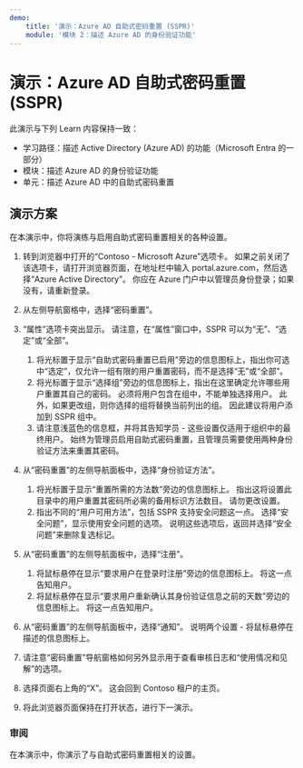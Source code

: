 ```yaml
---
demo:
    title: '演示：Azure AD 自助式密码重置 (SSPR)'    
    module: '模块 2：描述 Azure AD 的身份验证功能'
---
```


# <a name="demo-azure-ad-self-service-password-reset-sspr"></a>演示：Azure AD 自助式密码重置 (SSPR)

此演示与下列 Learn 内容保持一致：

- 学习路径：描述 Active Directory (Azure AD) 的功能（Microsoft Entra 的一部分）
- 模块：描述 Azure AD 的身份验证功能
- 单元：描述 Azure AD 中的自助式密码重置

## <a name="demo-scenario"></a>演示方案

在本演示中，你将演练与启用自助式密码重置相关的各种设置。

1. 转到浏览器中打开的“Contoso - Microsoft Azure”选项卡。 如果之前关闭了该选项卡，请打开浏览器页面，在地址栏中输入 portal.azure.com，然后选择“Azure Active Directory”。 你应在 Azure 门户中以管理员身份登录；如果没有，请重新登录。

1. 从左侧导航窗格中，选择“密码重置”。

1. “属性”选项卡突出显示。  请注意，在“属性”窗口中，SSPR 可以为“无”、“选定”或“全部”。
    1. 将光标置于显示“自助式密码重置已启用”旁边的信息图标上，指出你可选中“选定”，仅允许一组有限的用户重置密码，而不是选择“无”或“全部”。
    1. 将光标置于显示“选择组”旁边的信息图标上，指出在这里确定允许哪些用户重置其自己的密码。   必须将用户包含在组中，不能单独选择用户。  此外，如果更改组，则你选择的组将替换当前列出的组。  因此建议将用户添加到 SSPR 组中。
    1. 请注意浅蓝色的信息框，并将其告知学员 - 这些设置仅适用于组织中的最终用户。 始终为管理员启用自助式密码重置，且管理员需要使用两种身份验证方法来重置其密码。

1. 从“密码重置”的左侧导航面板中，选择“身份验证方法”。
    1. 将光标置于显示“重置所需的方法数”旁边的信息图标上。  指出这将设置此目录中的用户重置其密码所必需的备用标识方法数目。   请勿更改设置。
    1. 指出不同的“用户可用方法”，包括 SSPR 支持安全问题这一点。 选择“安全问题”，显示使用安全问题的选项。 说明这些选项后，返回并选择“安全问题”来删除复选标记。

1. 从“密码重置”的左侧导航面板中，选择“注册”。
    1. 将鼠标悬停在显示“要求用户在登录时注册”旁边的信息图标上。   将这一点告知用户。  
    1. 将鼠标悬停在显示“要求用户重新确认其身份验证信息之前的天数”旁边的信息图标上。   将这一点告知用户。  

1. 从“密码重置”的左侧导航面板中，选择“通知”。  说明两个设置 - 将鼠标悬停在描述的信息图标上。

1. 请注意“密码重置”导航窗格如何另外显示用于查看审核日志和“使用情况和见解”的选项。

1. 选择页面右上角的“X”。 这会回到 Contoso 租户的主页。

1. 将此浏览器页面保持在打开状态，进行下一演示。

### <a name="review"></a>审阅

在本演示中，你演示了与自助式密码重置相关的设置。
